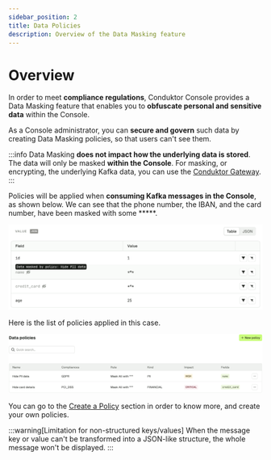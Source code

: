 ```yaml
---
sidebar_position: 2
title: Data Policies
description: Overview of the Data Masking feature
---
```


# Overview

In order to meet **compliance regulations**, Conduktor Console provides a Data Masking feature that enables you to **obfuscate personal and sensitive data** within the Console.

As a Console administrator, you can **secure and govern** such data by creating Data Masking policies, so that users can't see them.

:::info
Data Masking **does not impact how the underlying data is stored**. The data will only be masked **within the Console**. For masking, or encrypting, the underlying Kafka data, you can use the [Conduktor Gateway](/gateway/).
:::

Policies will be applied when **consuming Kafka messages in the Console**, as shown below. We can see that the phone number, the IBAN, and the card number, have been masked with some *****.

![Example of masked data](assets/masked-data.png)

Here is the list of policies applied in this case.

![List of policies](assets/data-policies.png)

You can go to the [Create a Policy](/platform/navigation/settings/data-masking/create-a-policy/) section in order to know more, and create your own policies.

:::warning[Limitation for non-structured keys/values]
When the message key or value can't be transformed into a JSON-like structure, the whole message won't be displayed.
:::
